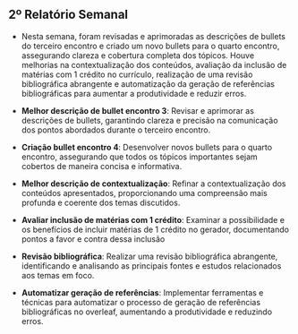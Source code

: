 ## 2º Relatório Semanal

- Nesta semana, foram revisadas e aprimoradas as descrições de bullets do terceiro encontro e criado um novo bullets para o quarto encontro, assegurando clareza e cobertura completa dos tópicos. Houve melhorias na contextualização dos conteúdos, avaliação da inclusão de matérias com 1 crédito no currículo, realização de uma revisão bibliográfica abrangente e automatização da geração de referências bibliográficas para aumentar a produtividade e reduzir erros.

- **Melhor descrição de bullet encontro 3**: Revisar e aprimorar as descrições de bullets, garantindo clareza e precisão na comunicação dos pontos abordados durante o terceiro encontro.
- **Criação bullet encontro 4**: Desenvolver novos bullets para o quarto encontro, assegurando que todos os tópicos importantes sejam cobertos de maneira concisa e informativa.
- **Melhor descrição de contextualização**: Refinar a contextualização dos conteúdos apresentados, proporcionando uma compreensão mais profunda e coerente dos temas discutidos.
- **Avaliar inclusão de matérias com 1 crédito**: Examinar a possibilidade e os benefícios de incluir matérias de 1 crédito no gerador, documentando pontos a favor e contra dessa inclusão
- **Revisão bibliográfica**: Realizar uma revisão bibliográfica abrangente, identificando e analisando as principais fontes e estudos relacionados aos temas em foco.
- **Automatizar geração de referências**: Implementar ferramentas e técnicas para automatizar o processo de geração de referências bibliográficas no overleaf, aumentando a produtividade e reduzindo erros.
